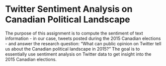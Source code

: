 # Twitter Sentiment Analysis on Canadian Political Landscape
The purpose of this assignment is to compute the sentiment of text information - in our case,
tweets posted during the 2015 Canadian elections - and answer the research question: “What can
public opinion on Twitter tell us about the Canadian political landscape in 2015?” The goal is
to essentially use sentiment analysis on Twitter data to get insight into the 2015 Canadian
elections.
